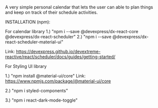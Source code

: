 
A very simple personal calendar that lets the user can able to plan things and keep on track of their schedule activities.

INSTALLATION (npm):

For calendar library 1.) "npm i --save @devexpress/dx-react-core @devexpress/dx-react-scheduler" 2.) "npm i --save @devexpress/dx-react-scheduler-material-ui"

Link: https://devexpress.github.io/devextreme-reactive/react/scheduler/docs/guides/getting-started/

For Styling UI library

1.) "npm install @material-ui/core"
Link: https://www.npmjs.com/package/@material-ui/core

2.) "npm i styled-components"

3.) "npm i react-dark-mode-toggle"

